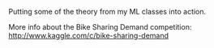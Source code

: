 Putting some of the theory from my ML classes into action.

More info about the Bike Sharing Demand competition: http://www.kaggle.com/c/bike-sharing-demand
